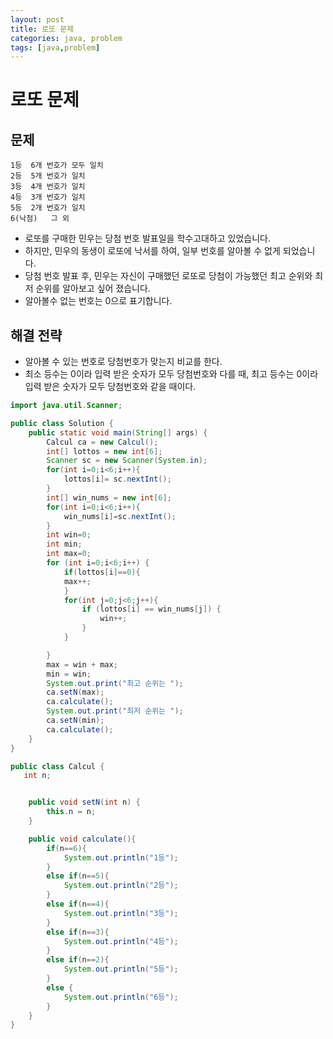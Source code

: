 ```yaml
---
layout: post
title: 로또 문제
categories: java, problem
tags: [java,problem]
---
```

로또 문제
=================

문제
-------------
```
1등	6개 번호가 모두 일치
2등	5개 번호가 일치
3등	4개 번호가 일치
4등	3개 번호가 일치
5등	2개 번호가 일치
6(낙첨)	그 외
```
+ 로또를 구매한 민우는 당첨 번호 발표일을 학수고대하고 있었습니다. 
+ 하지만, 민우의 동생이 로또에 낙서를 하여, 일부 번호를 알아볼 수 없게 되었습니다. 
+ 당첨 번호 발표 후, 민우는 자신이 구매했던 로또로 당첨이 가능했던 최고 순위와 최저 순위를 알아보고 싶어 졌습니다.
+ 알아볼수 없는 번호는 0으로 표기합니다.

해결 전략
--------------
+ 알아볼 수 있는 번호로 당첨번호가 맞는지 비교를 한다.
+ 최소 등수는 0이라 입력 받은 숫자가 모두 당첨번호와 다를 때, 최고 등수는 0이라 입력 받은 숫자가 모두 당첨번호와 같을 때이다.


```java
import java.util.Scanner;

public class Solution {
    public static void main(String[] args) {
        Calcul ca = new Calcul();
        int[] lottos = new int[6];
        Scanner sc = new Scanner(System.in);
        for(int i=0;i<6;i++){
            lottos[i]= sc.nextInt();
        }
        int[] win_nums = new int[6];
        for(int i=0;i<6;i++){
            win_nums[i]=sc.nextInt();
        }
        int win=0;
        int min;
        int max=0;
        for (int i=0;i<6;i++) {
            if(lottos[i]==0){
            max++;
            }
            for(int j=0;j<6;j++){
                if (lottos[i] == win_nums[j]) {
                    win++;
                }
            }

        }
        max = win + max;
        min = win;
        System.out.print("최고 순위는 ");
        ca.setN(max);
        ca.calculate();
        System.out.print("최저 순위는 ");
        ca.setN(min);
        ca.calculate();
    }
}
```

```java
public class Calcul {
   int n;


    public void setN(int n) {
        this.n = n;
    }

    public void calculate(){
        if(n==6){
            System.out.println("1등");
        }
        else if(n==5){
            System.out.println("2등");
        }
        else if(n==4){
            System.out.println("3등");
        }
        else if(n==3){
            System.out.println("4등");
        }
        else if(n==2){
            System.out.println("5등");
        }
        else {
            System.out.println("6등");
        }
    }
}

```
